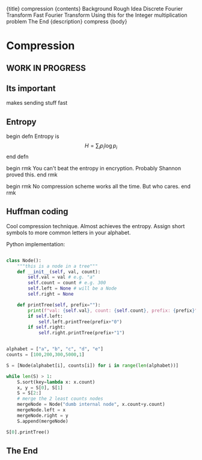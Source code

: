 {title}
compression
{contents}
Background
Rough Idea
Discrete Fourier Transform
Fast Fourier Transform
Using this for the Integer multiplication problem
The End
{description}
compress
{body}

# Compression

## WORK IN PROGRESS

## Its important
makes sending stuff fast

## Entropy

begin defn
Entropy is
$$H = \sum_i p_i \log p_i$$
end defn

begin rmk
You can't beat the entropy in encryption. Probably Shannon proved this.
end rmk

begin rmk
No compression scheme works all the time. But who cares.
end rmk

## Huffman coding
Cool compression technique. Almost achieves the entropy. Assign short symbols to more common letters in your alphabet.

Python implementation:

```python

class Node():
	"""this is a node in a tree"""
	def __init__(self, val, count):
		self.val = val # e.g. "a"
		self.count = count # e.g. 300
		self.left = None # will be a Node
		self.right = None

	def printTree(self, prefix=""):
		print(f"val: {self.val}, count: {self.count}, prefix: {prefix}")
		if self.left:
			self.left.printTree(prefix+"0")
		if self.right:
			self.right.printTree(prefix+"1")


alphabet = ["a", "b", "c", "d", "e"]
counts = [100,200,300,5000,1]

S = [Node(alphabet[i], counts[i]) for i in range(len(alphabet))]

while len(S) > 1:
	S.sort(key=lambda x: x.count)
	x, y = S[0], S[1]
	S = S[2:]
	# merge the 2 least counts nodes
	mergeNode = Node("dumb internal node", x.count+y.count)
	mergeNode.left = x
	mergeNode.right = y
	S.append(mergeNode)

S[0].printTree()
```


## The End



